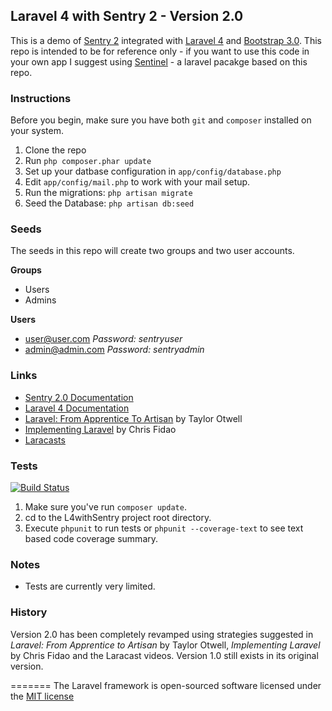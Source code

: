 ## Laravel 4 with Sentry 2 - Version 2.0

This is a demo of [Sentry 2](https://github.com/cartalyst/sentry) integrated with [Laravel 4](https://github.com/laravel/laravel/tree/develop) and [Bootstrap 3.0](http://getbootstrap.com).  This repo is intended to be for reference only - if you want to use this code in your own app I suggest using [Sentinel](https://github.com/rydurham/Sentinel) - a laravel pacakge based on this repo.  

### Instructions

Before you begin, make sure you have both ```git``` and ```composer``` installed on your system. 

1. Clone the repo
2. Run ```php composer.phar update```
3. Set up your datbase configuration in ```app/config/database.php```
4. Edit ```app/config/mail.php``` to work with your mail setup.
5. Run the migrations: ```php artisan migrate```
6. Seed the Database: ```php artisan db:seed```

### Seeds
The seeds in this repo will create two groups and two user accounts.

__Groups__
* Users
* Admins

__Users__
* user@user.com  *Password: sentryuser*
* admin@admin.com *Password: sentryadmin*

### Links
* [Sentry 2.0 Documentation](https://cartalyst.com/manual/sentry)
* [Laravel 4 Documentation](http://laravel.com/docs)
* [Laravel: From Apprentice To Artisan](https://leanpub.com/laravel) by Taylor Otwell
* [Implementing Laravel](https://leanpub.com/implementinglaravel) by Chris Fidao
* [Laracasts](http://laracasts.com)

### Tests
[![Build Status](https://travis-ci.org/rydurham/L4withSentry.svg?branch=master)](https://travis-ci.org/rydurham/L4withSentry)
1. Make sure you've run `composer update`.
2. cd to the L4withSentry project root directory.
3. Execute `phpunit` to run tests or `phpunit --coverage-text` to see text based code coverage summary.

### Notes
* Tests are currently very limited.  

### History
Version 2.0 has been completely revamped using strategies suggested in *Laravel: From Apprentice to Artisan* by Taylor Otwell, *Implementing Laravel* by Chris Fidao and the Laracast videos.   Version 1.0 still exists in its original version. 

=======
The Laravel framework is open-sourced software licensed under the [MIT license](http://opensource.org/licenses/MIT)
